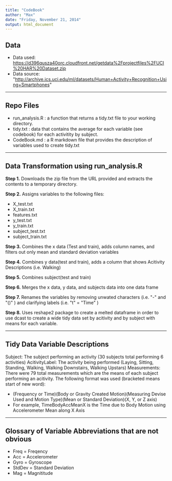 ```yaml
---
title: "CodeBook"
author: "Max"
date: "Friday, November 21, 2014"
output: html_document
---
```

Data
---
- Data used: https://d396qusza40orc.cloudfront.net/getdata%2Fprojectfiles%2FUCI%20HAR%20Dataset.zip
- Data source: "http://archive.ics.uci.edu/ml/datasets/Human+Activity+Recognition+Using+Smartphones"

---
Repo Files
---
- run_analysis.R : a function that returns a tidy.txt file to your working directory. 
- tidy.txt : data that contains the average for each variable (see codebook) for each activitity by subject.
- CodeBook.md : a R markdown file that provides the description of variables used to create tidy.txt

---
Data Transformation using run_analysis.R
---
**Step 1.** Downloads the zip file from the URL provided and extracts the contents to a temporary directory. 

**Step 2.** Assigns variables to the following files:
- X_test.txt
- X_train.txt
- features.txt
- y_test.txt
- y_train.txt
- subject_test.txt
- subject_train.txt

**Step 3.** Combines the x data (Test and train), adds column names, and filters out only mean and standard deviation variables

**Step 4.** Combines y data(test and train), adds a column that shows Acitivity Descriptions (i.e. Walking)

**Step 5.** Combines subject(test and train)

**Step 6.** Merges the x data, y data, and subjects data into one data frame

**Step 7.** Renames the variables by removing unwated characters (i.e. "-" and "()" ) and clarifying labels (i.e. "t" = "Time" )

**Step 8.** Uses reshape2 package to create a melted dataframe in order to use dcast to create a wide tidy data set by acitivity
and by subject with means for each variable. 

---
Tidy Data Variable Descriptions
---
Subject: The subject performing an activity (30 subjects total performing 6 activities)
AcitivityLabel: The activity being performed (Laying, Sitting, Standing, Walking, Walking Downstairs, Walking Upstars)
Measurements: There were 79 total measurements which are the means of each subject performing an acitivity.  The following format was used (bracketed means start of new word):
- (Frequency or Time)(Body or Gravity Created Motion)(Measuring Devise Used and Motion Type)(Mean or Standard Deviation)(X, Y, or Z axis)
- For example, TimeBodyAccMeanX is the Time due to Body Motion using Accelerometer Mean along X Axis

---
Glossary of Variable Abbreviations that are not obvious
---
- Freq = Freqency
- Acc = Accelerometer
- Gyro = Gyroscope
- StdDev = Standard Deviation
- Mag = Magnititude
